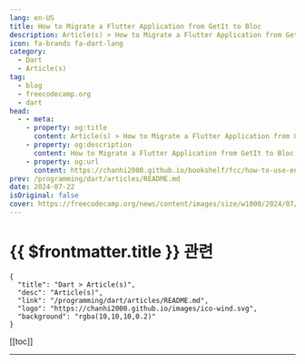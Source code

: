 ```yaml
---
lang: en-US
title: How to Migrate a Flutter Application from GetIt to Bloc
description: Article(s) > How to Migrate a Flutter Application from GetIt to Bloc
icon: fa-brands fa-dart-lang
category: 
  - Dart
  - Article(s)
tag: 
  - blog
  - freecodecamp.org
  - dart
head:
  - - meta:
    - property: og:title
      content: Article(s) > How to Migrate a Flutter Application from GetIt to Bloc
    - property: og:description
      content: How to Migrate a Flutter Application from GetIt to Bloc
    - property: og:url
      content: https://chanhi2000.github.io/bookshelf/fcc/how-to-use-enhanced-enums-in-dart.html
prev: /programming/dart/articles/README.md
date: 2024-07-22
isOriginal: false
cover: https://freecodecamp.org/news/content/images/size/w1000/2024/07/CleanShot-2024-07-18-at-21.42.54@2x.png
---
```


# {{ $frontmatter.title }} 관련

```component VPCard
{
  "title": "Dart > Article(s)",
  "desc": "Article(s)",
  "link": "/programming/dart/articles/README.md",
  "logo": "https://chanhi2000.github.io/images/ico-wind.svg",
  "background": "rgba(10,10,10,0.2)"
}
```

[[toc]]

---

<SiteInfo
  name="How to Migrate a Flutter Application from GetIt to Bloc"
  desc="Enums are one of the most efficient ways to represent a fixed set of values. For example: days of the week, user online status, traffic light states, role hierarchy in an organization, and so on. What's interesting is that most typed languages such as Typescript, Java, C#, and Dart give..."
  url="https://freecodecamp.org/news/how-to-use-enhanced-enums-in-dart/"
  logo="https://cdn.freecodecamp.org/universal/favicons/favicon.ico"
  preview="https://freecodecamp.org/news/content/images/size/w1000/2024/07/CleanShot-2024-07-18-at-21.42.54@2x.png"/>

<!-- TODO: 작성 -->

<!-- 

-->

